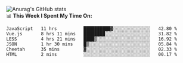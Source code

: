 
![Anurag's GitHub stats](https://github-readme-stats.vercel.app/api?username=supergczh&show_icons=true&theme=radical)
<br />
📊 **This Week I Spent My Time On:**

<!--START_SECTION:waka-->

```text
JavaScript   11 hrs          ██████████▓░░░░░░░░░░░░░░   42.80 %
Vue.js       8 hrs 11 mins   ████████░░░░░░░░░░░░░░░░░   31.82 %
LESS         4 hrs 21 mins   ████▒░░░░░░░░░░░░░░░░░░░░   16.92 %
JSON         1 hr 30 mins    █▒░░░░░░░░░░░░░░░░░░░░░░░   05.84 %
Cheetah      35 mins         ▓░░░░░░░░░░░░░░░░░░░░░░░░   02.33 %
HTML         2 mins          ░░░░░░░░░░░░░░░░░░░░░░░░░   00.17 %
```

<!--END_SECTION:waka-->
